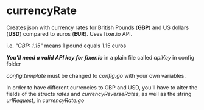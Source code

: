 # currencyRate

Creates json with currency rates for British Pounds (**GBP**) and US dollars (**USD**) compared to euros (**EUR**). Uses fixer.io API.

i.e.
*"GBP: 1.15"* means 1 pound equals 1.15 euros

***You'll need a valid API key for fixer.io*** in a plain file called *apiKey* in config folder

*config.template* must be changed to *config.go* with your own variables.


In order to have different currencies to GBP and USD, you'll have to alter the fields of the structs *rates* and *currencyReverseRates*, as well as the string *urlRequest*, in *currencyRate.go*
